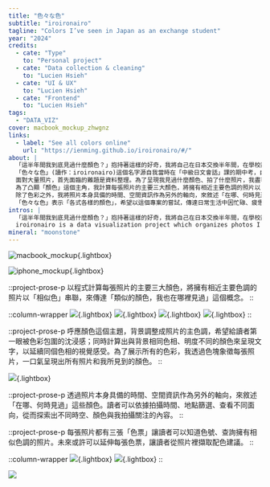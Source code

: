 ```yaml
---
title: "色々な色"
subtitle: "iroironairo"
tagline: "Colors I’ve seen in Japan as an exchange student"
year: "2024"
credits:
  - cate: "Type"
    to: "Personal project"
  - cate: "Data collection & cleaning"
    to: "Lucien Hsieh"
  - cate: "UI & UX"
    to: "Lucien Hsieh"
  - cate: "Frontend"
    to: "Lucien Hsieh"
tags:
  - "DATA_VIZ"
cover: macbook_mockup_zhwgnz
links:
  - label: "See all colors online"
    url: "https://ienming.github.io/iroironairo/#/"
about: |
  「這半年間我到底見過什麼顏色？」抱持著這樣的好奇，我將自己在日本交換半年間，在學校亂晃、超市買菜、到處旅遊時拍下的九百多張照片整理成這份作品。
  「色々な色」(讀作：iroironairo)這個名字源自我當時在「中級日文會話」課的期中考，自我介紹時脫口而出這個詞，被他充滿回文的韻律吸引、進而有了這個概念。
  面對大量照片，首先面臨的難題是資料整理。為了呈現我見過什麼顏色、拍了什麼照片，我盡可能保留所有生活中拍攝的面向，只過濾掉構圖相同的照片，留下所有不精雕細琢、隨意拍下的生活照。
  為了凸顯「顏色」這個主角，我計算每張照片的主要三大顏色，將擁有相近主要色調的照片以「相似色」串聯，來傳達「類似的顏色，我也在哪裡見過」這個概念。
  除了色彩之外，我將照片本身具備的時間、空間資訊作為另外的軸向，來敘述「在哪、何時見過」這些顏色。讀者可以依據拍攝時間、地點篩選、查看不同面向，從而探索出不同時空、顏色與我拍攝關注的內容。
  「色々な色」表示「各式各樣的顏色」，希望以這個專案的嘗試，傳達日常生活中因忙碌、疲憊而習以為常的東西，也許換個角度，就能得到些有趣發現。
intros: |
  「這半年間我到底見過什麼顏色？」抱持著這樣的好奇，我將自己在日本交換半年間，在學校亂晃、超市買菜、到處旅遊時拍下的九百多張照片整理成這份資料視覺化作品。
  iroironairo is a data visualization project which organizes photos I took during my time as an exchange student in Japan.
mineral: "moonstone"
---
```


![macbook_mockup](macbook_mockup_zhwgnz ""){.lightbox}

![iphone_mockup](iphone_mockups_xizeti ""){.lightbox}

::project-prose-p
以程式計算每張照片的主要三大顏色，將擁有相近主要色調的照片以「相似色」串聯，來傳達「類似的顏色，我也在哪裡見過」這個概念。
::

::column-wrapper
![](display_5_h8x06r ""){.lightbox}
![](display_1_o285xq ""){.lightbox}
![](display_3_vupzxl ""){.lightbox}
![](display_0_fpclx5 ""){.lightbox}
::

::project-prose-p
呼應顏色這個主題，背景調整成照片的主色調，希望給讀者第一眼被色彩包圍的沈浸感；同時計算出與背景相同色相、明度不同的顏色來呈現文字，以延續同個色相的視覺感受。為了展示所有的色彩，我透過色塊象徵每張照片，一口氣呈現出所有照片和我所見到的顏色。
::

![](all_0_qjuhni ""){.lightbox}

::project-prose-p
透過照片本身具備的時間、空間資訊作為另外的軸向，來敘述「在哪、何時見過」這些顏色。讀者可以依據拍攝時間、地點篩選、查看不同面向，從而探索出不同時空、顏色與我拍攝關注的內容。
::

::project-prose-p
每張照片都有三張「色票」讓讀者可以知道色號、查詢擁有相似色調的照片。未來或許可以延伸每張色票，讓讀者從照片裡擷取配色建議。
::

::column-wrapper
![](specific_day_0_rxfikk ""){.lightbox}
![](specific_day_1_ifjqyh ""){.lightbox}
::

![](enter_animation_xdptwm "")